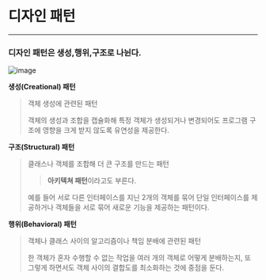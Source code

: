 # 디자인 패턴

---

### 디자인 패턴은 생성,행위,구조로 나뉜다.

![image](https://user-images.githubusercontent.com/68331041/143422974-a1fab307-efdc-494b-9ee5-3f4b95e8c02b.png)

**생성(Creational) 패턴**

> 객체 생성에 관련된 패턴
>
> 객체의 생성과 조합을 캡슐화해 특정 객체가 생성되거나 변경되어도 프로그램 구조에 영향을 크게 받지 않도록 유연성을 제공한다.

**구조(Structural) 패턴**

> 클래스나 객체를 조합해 더 큰 구조를 만드는 패턴
>
> > **아키텍쳐 패턴**이라고도 부른다.
>
> 예를 들어 서로 다른 인터페이스를 지닌 2개의 객체를 묶어 단일 인터페이스를 제공하거나 객체들을 서로 묶어 새로운 기능을 제공하는 패턴이다.

**행위(Behavioral) 패턴**

> 객체나 클래스 사이의 알고리즘이나 책임 분배에 관련된 패턴
>
> 한 객체가 혼자 수행할 수 없는 작업을 여러 개의 객체로 어떻게 분배하는지, 또 그렇게 하면서도 객체 사이의 결합도를 최소화하는 것에 중점을 둔다.





